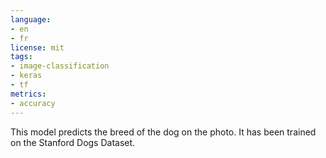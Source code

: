 ```yaml
---
language:
- en
- fr
license: mit
tags:
- image-classification
- keras
- tf
metrics:
- accuracy
---
```

This model predicts the breed of the dog on the photo. It has been trained on the Stanford Dogs Dataset.
